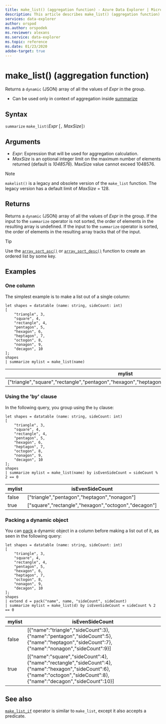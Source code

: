 ```yaml
---
title: make_list() (aggregation function) - Azure Data Explorer | Microsoft Docs
description: This article describes make_list() (aggregation function) in Azure Data Explorer.
services: data-explorer
author: orspod
ms.author: orspodek
ms.reviewer: alexans
ms.service: data-explorer
ms.topic: reference
ms.date: 01/23/2020
adobe-target: true
---
```

# make_list() (aggregation function)

Returns a `dynamic` (JSON) array of all the values of *Expr* in the group.

* Can be used only in context of aggregation inside [summarize](summarizeoperator.md)

## Syntax

`summarize` `make_list(`*Expr* [`,` *MaxSize*]`)`

## Arguments

* *Expr*: Expression that will be used for aggregation calculation.
* *MaxSize* is an optional integer limit on the maximum number of elements returned (default is *1048576*). MaxSize value cannot exceed 1048576.

> [!NOTE]
> `makelist()` is a legacy and obsolete version of the `make_list` function. The legacy version has a default limit of *MaxSize* = 128.

## Returns

Returns a `dynamic` (JSON) array of all the values of *Expr* in the group.
If the input to the `summarize` operator is not sorted, the order of elements in the resulting array is undefined.
If the input to the `summarize` operator is sorted, the order of elements in the resulting array tracks that of the input.

> [!TIP]
> Use the [`array_sort_asc()`](./arraysortascfunction.md) or [`array_sort_desc()`](./arraysortdescfunction.md) function to create an ordered list by some key.

## Examples

### One column

The simplest example is to make a list out of a single column:

```kusto
let shapes = datatable (name: string, sideCount: int)
[
    "triangle", 3,
    "square", 4,
    "rectangle", 4,
    "pentagon", 5,
    "hexagon", 6,
    "heptagon", 7,
    "octogon", 8,
    "nonagon", 9,
    "decagon", 10
];
shapes
| summarize mylist = make_list(name)
```

|mylist|
|---|
|["triangle","square","rectangle","pentagon","hexagon","heptagon","octogon","nonagon","decagon"]|

### Using the 'by' clause

In the following query, you group using the `by` clause:

```kusto
let shapes = datatable (name: string, sideCount: int)
[
    "triangle", 3,
    "square", 4,
    "rectangle", 4,
    "pentagon", 5,
    "hexagon", 6,
    "heptagon", 7,
    "octogon", 8,
    "nonagon", 9,
    "decagon", 10
];
shapes
| summarize mylist = make_list(name) by isEvenSideCount = sideCount % 2 == 0
```

|mylist|isEvenSideCount|
|---|---|
|false|["triangle","pentagon","heptagon","nonagon"]|
|true|["square","rectangle","hexagon","octogon","decagon"]|

### Packing a dynamic object

You can [pack](./packfunction.md) a dynamic object in a column before making a list out of it, as seen in the following query:

```kusto
let shapes = datatable (name: string, sideCount: int)
[
    "triangle", 3,
    "square", 4,
    "rectangle", 4,
    "pentagon", 5,
    "hexagon", 6,
    "heptagon", 7,
    "octogon", 8,
    "nonagon", 9,
    "decagon", 10
];
shapes
| extend d = pack("name", name, "sideCount", sideCount)
| summarize mylist = make_list(d) by isEvenSideCount = sideCount % 2 == 0
```

|mylist|isEvenSideCount|
|---|---|
|false|[{"name":"triangle","sideCount":3},{"name":"pentagon","sideCount":5},{"name":"heptagon","sideCount":7},{"name":"nonagon","sideCount":9}]|
|true|[{"name":"square","sideCount":4},{"name":"rectangle","sideCount":4},{"name":"hexagon","sideCount":6},{"name":"octogon","sideCount":8},{"name":"decagon","sideCount":10}]|

## See also

[`make_list_if`](./makelistif-aggfunction.md) operator is similar to `make_list`, except it also accepts a predicate.

